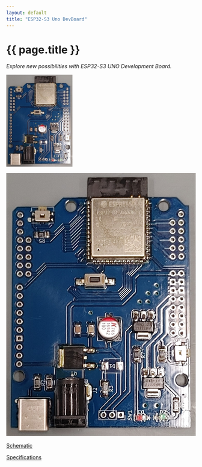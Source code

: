 ```yaml
---
layout: default
title: "ESP32-S3 Uno DevBoard"
---
```


{{ page.title }}
================

<i>Explore new possibilities with ESP32-S3 UNO Development Board.</i>

<img src="assets/ESP32-Uno-assembled.jpg" width="35%"/>

![ESP32-S3 Arduino Uno](assets/ESP32-Uno-assembled.jpg)

[Schematic](schematic.md)

[Specifications](specs.md)
